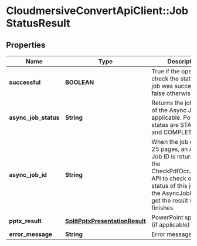 # CloudmersiveConvertApiClient::JobStatusResult

## Properties
Name | Type | Description | Notes
------------ | ------------- | ------------- | -------------
**successful** | **BOOLEAN** | True if the operation to check the status of the job was successful, false otherwise | [optional] 
**async_job_status** | **String** | Returns the job status of the Async Job, if applicable.  Possible states are STARTED and COMPLETED | [optional] 
**async_job_id** | **String** | When the job exceeds 25 pages, an Async Job ID is returned.  Use the CheckPdfOcrJobStatus API to check on the status of this job using the AsyncJobID and get the result when it finishes | [optional] 
**pptx_result** | [**SplitPptxPresentationResult**](SplitPptxPresentationResult.md) | PowerPoint split result (if applicable) | [optional] 
**error_message** | **String** | Error message (if any) | [optional] 


